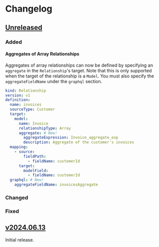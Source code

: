 # Changelog

## [Unreleased]

### Added

#### Aggregates of Array Relationships

Aggregates of array relationships can now be defined by specifying an
`aggregate` in the `Relationship`'s target. Note that this is only supported
when the target of the relationship is a `Model`. You must also specify the
`aggregateFieldName` under the `graphql` section.

```yaml
kind: Relationship
version: v1
definition:
  name: invoices
  sourceType: Customer
  target:
    model:
      name: Invoice
      relationshipType: Array
      aggregate: # New!
        aggregateExpression: Invoice_aggregate_exp
        description: Aggregate of the customer's invoices
  mapping:
    - source:
        fieldPath:
          - fieldName: customerId
      target:
        modelField:
          - fieldName: customerId
  graphql: # New!
    aggregateFieldName: invoicesAggregate
```

### Changed

### Fixed

## [v2024.06.13]

Initial release.

<!-- end -->

[Unreleased]: https://github.com/hasura/v3-engine/compare/v2024.06.13...HEAD
[v2024.06.13]: https://github.com/hasura/v3-engine/releases/tag/v2024.06.13
